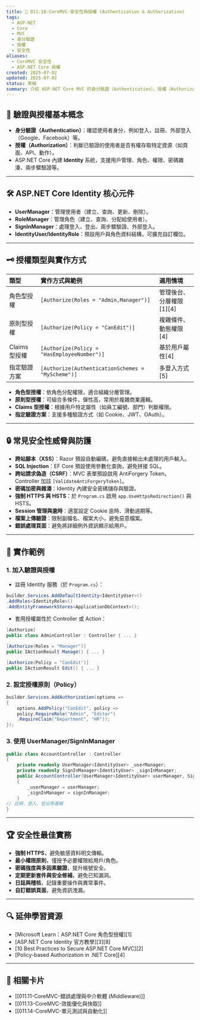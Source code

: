```yaml
---
title: 🔐 011.10-CoreMVC-安全性與授權 (Authentication & Authorization)
tags:
  - ASP-NET
  - Core
  - MVC
  - 身分驗證
  - 授權
  - 安全性
aliases:
  - CoreMVC 安全性
  - ASP.NET Core 授權
created: 2025-07-02
updated: 2025-07-02
status: 草稿
summary: 介紹 ASP.NET Core MVC 的身分驗證（Authentication）、授權（Authorization）、常見安全性威脅防護與最佳實務，協助建立安全的現代 Web 應用。
---
```


## 🔐 驗證與授權基本概念

- **身分驗證（Authentication）**：確認使用者身分，例如登入、註冊、外部登入（Google、Facebook）等。
- **授權（Authorization）**：判斷已驗證的使用者是否有權存取特定資源（如頁面、API、動作）。
- ASP.NET Core 內建 **Identity** 系統，支援用戶管理、角色、權限、密碼雜湊、兩步驟驗證等。

---

## 🛠️ ASP.NET Core Identity 核心元件

- **UserManager**：管理使用者（建立、查詢、更新、刪除）。
- **RoleManager**：管理角色（建立、查詢、分配給使用者）。
- **SignInManager**：處理登入、登出、兩步驟驗證、外部登入。
- **IdentityUser/IdentityRole**：預設用戶與角色資料結構，可擴充自訂欄位。

---

## 🗝️ 授權類型與實作方式

| 類型                | 實作方式與範例                                             | 適用情境           |
|:-------------------|:----------------------------------------------------------|:------------------|
| 角色型授權         | `[Authorize(Roles = "Admin,Manager")]`                    | 管理後台、分層權限[1][4] |
| 原則型授權         | `[Authorize(Policy = "CanEdit")]`                         | 複雜條件、動態權限[4]   |
| Claims 型授權      | `[Authorize(Policy = "HasEmployeeNumber")]`               | 基於用戶屬性[4]        |
| 指定驗證方案       | `[Authorize(AuthenticationSchemes = "MyScheme")]`         | 多登入方式[5]          |

- **角色型授權**：依角色分配權限，適合組織分層管理。
- **原則型授權**：可組合多條件，彈性高，常用於複雜商業邏輯。
- **Claims 型授權**：根據用戶特定屬性（如員工編號、部門）判斷權限。
- **指定驗證方案**：支援多種驗證方式（如 Cookie、JWT、OAuth）。

---

## 🔒 常見安全性威脅與防護

- **跨站腳本（XSS）**：Razor 預設自動編碼，避免直接輸出未處理的用戶輸入。
- **SQL Injection**：EF Core 預設使用參數化查詢，避免拼接 SQL。
- **跨站請求偽造（CSRF）**：MVC 表單預設啟用 AntiForgery Token，Controller 加註 `[ValidateAntiForgeryToken]`。
- **密碼加密與雜湊**：Identity 內建安全密碼儲存與驗證。
- **強制 HTTPS 與 HSTS**：於 `Program.cs` 啟用 `app.UseHttpsRedirection()` 與 HSTS。
- **Session 管理與逾時**：適當設定 Cookie 逾時、滑動過期等。
- **檔案上傳驗證**：限制副檔名、檔案大小，避免惡意檔案。
- **錯誤處理頁面**：避免將詳細例外資訊顯示給用戶。

---

## 📝 實作範例

### 1. 加入驗證與授權

- 註冊 Identity 服務（於 `Program.cs`）：

```csharp
builder.Services.AddDefaultIdentity<IdentityUser>()  
.AddRoles<IdentityRole>()  
.AddEntityFrameworkStores<ApplicationDbContext>();
```

- 套用授權屬性於 Controller 或 Action：

```csharp
[Authorize]  
public class AdminController : Controller { ... }

[Authorize(Roles = "Manager")]  
public IActionResult Manage() { ... }

[Authorize(Policy = "CanEdit")]  
public IActionResult Edit() { ... }
```

### 2. 設定授權原則（Policy）

```csharp
builder.Services.AddAuthorization(options =>  
{  
	options.AddPolicy("CanEdit", policy =>  
	policy.RequireRole("Admin", "Editor")  
	.RequireClaim("Department", "HR"));  
});
```

### 3. 使用 UserManager/SignInManager

```csharp
public class AccountController : Controller  
{  
	private readonly UserManager<IdentityUser> _userManager;  
	private readonly SignInManager<IdentityUser> _signInManager;
	public AccountController(UserManager<IdentityUser> userManager, SignInManager<IdentityUser> signInManager)
	{
	    _userManager = userManager;
	    _signInManager = signInManager;
	}
// 註冊、登入、登出等邏輯
}
```

---
## 🏆 安全性最佳實務

- **強制 HTTPS**，避免敏感資料明文傳輸。
- **最小權限原則**，僅授予必要權限給用戶/角色。
- **密碼強度與多因素驗證**，提升帳號安全。
- **定期更新套件與安全修補**，避免已知漏洞。
- **日誌與稽核**，記錄重要操作與異常事件。
- **自訂錯誤頁面**，避免資訊洩漏。

---
## 🔍 延伸學習資源

- [Microsoft Learn：ASP.NET Core 角色型授權][1]
- [ASP.NET Core Identity 官方教學][3][8]
- [10 Best Practices to Secure ASP.NET Core MVC][2]
- [Policy-based Authorization in .NET Core][4]

---
## 🔗 相關卡片

- [[011.11-CoreMVC-錯誤處理與中介軟體 (Middleware)]]
- [[011.13-CoreMVC-效能優化與快取]]
- [[011.14-CoreMVC-單元測試與自動化]]



